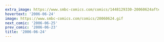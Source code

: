 ```yaml
---
extra_image: https://www.smbc-comics.com/comics/1448129330-20060624after.png
hovertext: '2006-06-24'
image: https://www.smbc-comics.com/comics/20060624.gif
next_comic: '2006-06-25'
prev_comic: '2006-06-23'
title: '2006-06-24'
---
```



